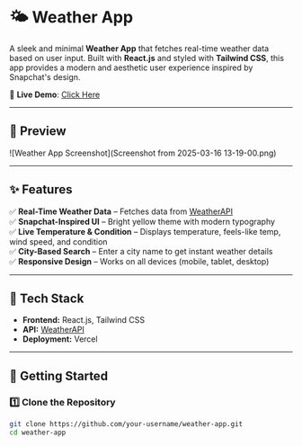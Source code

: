 # 🌤️ Weather App  

A sleek and minimal **Weather App** that fetches real-time weather data based on user input. Built with **React.js** and styled with **Tailwind CSS**, this app provides a modern and aesthetic user experience inspired by Snapchat's design.

🚀 **Live Demo**: [Click Here](https://weather-app-pi-nine-65.vercel.app/)  

---

## 📸 Preview
![Weather App Screenshot](Screenshot from 2025-03-16 13-19-00.png)

---

## ✨ Features  
✅ **Real-Time Weather Data** – Fetches data from [WeatherAPI](https://www.weatherapi.com/)  
✅ **Snapchat-Inspired UI** – Bright yellow theme with modern typography  
✅ **Live Temperature & Condition** – Displays temperature, feels-like temp, wind speed, and condition  
✅ **City-Based Search** – Enter a city name to get instant weather details  
✅ **Responsive Design** – Works on all devices (mobile, tablet, desktop)  

---

## 🔧 Tech Stack  
- **Frontend:** React.js, Tailwind CSS  
- **API:** [WeatherAPI](https://www.weatherapi.com/)  
- **Deployment:** Vercel  

---

## 🚀 Getting Started  

### **1️⃣ Clone the Repository**
```sh
git clone https://github.com/your-username/weather-app.git
cd weather-app
